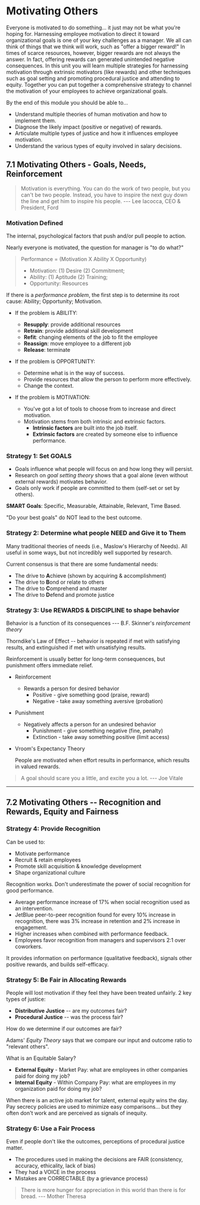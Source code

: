 # Motivating Others

Everyone is motivated to do something... it just may not be what you're hoping for. Harnessing employee motivation to direct it toward organizational goals is one of your key challenges as a manager. We all can think of things that we think will work, such as "offer a bigger reward!" In times of scarce resources, however, bigger rewards are not always the answer. In fact, offering rewards can generated unintended negative consequences. In this unit you will learn multiple strategies for harnessing motivation through extrinsic motivators (like rewards) and other techniques such as goal setting and promoting procedural justice and attending to equity. Together you can put together a comprehensive strategy to channel the motivation of your employees to achieve organizational goals.

By the end of this module you should be able to...

- Understand multiple theories of human motivation and how to implement them.
- Diagnose the likely impact (positive or negative) of rewards.
- Articulate multiple types of justice and how it influences employee motivation.
- Understand the various types of equity involved in salary decisions.

## 7.1 Motivating Others - Goals, Needs, Reinforcement

> Motivation is everything. You can do the work of two people, but you can't be two people. Instead, you have to inspire the next guy down the line and get him to inspire his people. --- Lee Iacocca, CEO & President, Ford

### Motivation Defined

The internal, psychological factors that push and/or pull people to action.

Nearly everyone is motivated, the question for manager is "to do what?"

> Performance = (Motivation X Ability X Opportunity)
>
> - Motivation: (1) Desire (2) Commitment;
> - Ability: (1) Aptitude (2) Training;
> - Opportunity: Resources

If there is a _performance problem_, the first step is to determine its root cause:
Ability; Opportunity; Motivation.

- If the problem is ABILITY:

  - **Resupply**: provide additional resources
  - **Retrain**: provide additional skill development
  - **Refit**: changing elements of the job to fit the employee
  - **Reassign**: move employee to a different job
  - **Release**: terminate

- If the problem is OPPORTUNITY:

  - Determine what is in the way of success.
  - Provide resources that allow the person to perform more effectively.
  - Change the context.

- If the problem is MOTIVATION:
  - You've got a lot of tools to choose from to increase and direct motivation.
  - Motivation stems from both intrinsic and extrinsic factors.
    - **Intrinsic factors** are built into the job itself.
    - **Extrinsic factors** are created by someone else to influence performance.

### Strategy 1: Set GOALS

- Goals influence what people will focus on and how long they will persist.
- Research on _goal setting theory_ shows that a goal alone (even without external rewards) motivates behavior.
- Goals only work if people are committed to them (self-set or set by others).

**SMART Goals**: Specific, Measurable, Attainable, Relevant, Time Based.

"Do your best goals" do NOT lead to the best outcome.

### Strategy 2: Determine what people NEED and Give it to Them

Many traditional theories of needs (i.e., Maslow's Hierarchy of Needs). All useful in some ways, but not incredibly well supported by research.

Current consensus is that there are some fundamental needs:

- The drive to **A**chieve (shown by acquiring & accomplishment)
- The drive to **B**ond or relate to others
- The drive to **C**omprehend and master
- The drive to **D**efend and promote justice

### Strategy 3: Use REWARDS & DISCIPLINE to shape behavior

Behavior is a function of its consequences --- B.F. Skinner's _reinforcement theory_

Thorndike's Law of Effect -- behavior is repeated if met with satisfying results, and extinguished if met with unsatisfying results.

Reinforcement is usually better for long-term consequences, but punishment offers immediate relief.

- Reinforcement

  - Rewards a person for desired behavior
    - Positive - give something good (praise, reward)
    - Negative - take away something aversive (probation)

- Punishment

  - Negatively affects a person for an undesired behavior
    - Punishment - give something negative (fine, penalty)
    - Extinction - take away something positive (limit access)

- Vroom's Expectancy Theory

  People are motivated when effort results in performance, which results in valued rewards.

> A goal should scare you a little, and excite you a lot. --- Joe Vitale

---

## 7.2 Motivating Others -- Recognition and Rewards, Equity and Fairness

### Strategy 4: Provide Recognition

Can be used to:

- Motivate performance
- Recruit & retain employees
- Promote skill acquisition & knowledge development
- Shape organizational culture

Recognition works. Don't underestimate the power of social recognition for good performance.

- Average performance increase of 17% when social recognition used as an intervention.
- JetBlue peer-to-peer recognition found for every 10% increase in recognition, there was 3% increase in retention and 2% increase in engagement.
- Higher increases when combined with performance feedback.
- Employees favor recognition from managers and supervisors 2:1 over coworkers.

It provides information on performance (qualitative feedback), signals other positive rewards, and builds self-efficacy.

### Strategy 5: Be Fair in Allocating Rewards

People will lost motivation if they feel they have been treated unfairly. 2 key types of justice:

- **Distributive Justice** -- are my outcomes fair?
- **Procedural Justice** -- was the process fair?

How do we determine if our outcomes are fair?

Adams' _Equity Theory_ says that we compare our input and outcome ratio to "relevant others".

What is an Equitable Salary?

- **External Equity** - Market Pay: what are employees in other companies paid for doing my job?
- **Internal Equity** - Within Company Pay: what are employees in my organization paid for doing my job?

When there is an active job market for talent, external equity wins the day. Pay secrecy policies are used to minimize easy comparisons... but they often don't work and are perceived as signals of inequity.

### Strategy 6: Use a Fair Process

Even if people don't like the outcomes, perceptions of procedural justice matter.

- The procedures used in making the decisions are FAIR (consistency, accuracy, ethicality, lack of bias)
- They had a VOICE in the process
- Mistakes are CORRECTABLE (by a grievance process)

> There is more hunger for appreciation in this world than there is for bread. --- Mother Theresa
